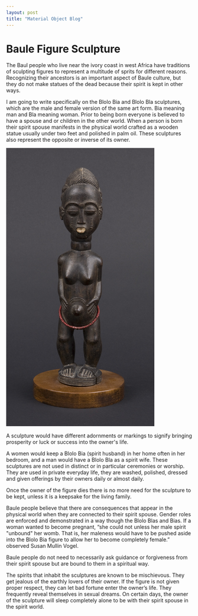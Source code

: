```yaml
---
layout: post
title: "Material Object Blog"
---
```

# Baule Figure Sculpture
The Baul people who live near the ivory coast in west Africa have traditions of sculpting figures to represent a multitude of sprits for different reasons. Recognizing their ancestors is an important aspect of Baule culture, but they do not make statues of the dead because their spirit is kept in other ways.  

I am going to write specifically on the Blolo Bia and Blolo Bla sculptures, which are the male and female version of the same art form. Bia meaning man and Bla meaning woman. Prior to being born everyone is believed to have a spouse and or children in the other world. When a person is born their spirit spouse manifests in the physical world crafted as a wooden statue usually under two feet and polished in palm oil. These sculptures also represent the opposite or inverse of its owner.  

![statue](https://raw.githubusercontent.com/lalalaney/Blog-Assignment/refs/heads/master/assets/statue.jpg)


A sculpture would have different adornments or markings to signify bringing prosperity or luck or success into the owner's life.  

A women would keep a Blolo Bia (spirit husband) in her home often in her bedroom, and a man would have a Blolo Bla as a spirit wife. These sculptures are not used in distinct or in particular ceremonies or worship. They are used in private everyday life, they are washed, polished, dressed and given offerings by their owners daily or almost daily.  

Once the owner of the figure dies there is no more need for the sculpture to be kept, unless it is a keepsake for the living family.  

Baule people believe that there are consequences that appear in the physical world when they are connected to their spirit spouse. Gender roles are enforced and demonstrated in a way though the Blolo Blas and Bias. If a woman wanted to become pregnant, “she could not unless her male spirit "unbound" her womb. That is, her maleness would have to be pushed aside into the Blolo Bia figure to allow her to become completely female.” observed Susan Mullin Vogel.  



Baule people do not need to necessarily ask guidance or forgiveness from their spirit spouse but are bound to them in a spiritual way. 

The spirits that inhabit the sculptures are known to be mischievous. They get jealous of the earthly lovers of their owner. If the figure is not given proper respect, they can let bad fortune enter the owner’s life. They frequently reveal themselves in sexual dreams. On certain days, the owner of the sculpture will sleep completely alone to be with their spirit spouse in the spirit world.  
